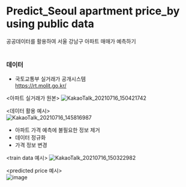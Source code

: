 # Predict_Seoul apartment price_by using public data
공공데이터를 활용하여 서울 강남구 아파트 매매가 예측하기
<br>
<br>

### 데이터
- 국토교통부 실거래가 공개시스템
<br> https://rt.molit.go.kr/

<아파트 실거래가 원본>
![KakaoTalk_20210716_150421742](https://user-images.githubusercontent.com/59918820/125900077-784e49ef-bebc-45d8-93e9-5aa42445a157.png)

<데이터 활용 예시><br>
![KakaoTalk_20210716_145816987](https://user-images.githubusercontent.com/59918820/125899467-fc2cc29d-c2a3-4a1e-859a-24b202cf74f2.png)

- 아파트 가격 예측에 불필요한 정보 제거
- 데이터 정규화
- 가격 정보 변경

<train data 예시>
![KakaoTalk_20210716_150322982](https://user-images.githubusercontent.com/59918820/125900101-660d2b15-dcc6-4d12-9972-03a3a4fb14c8.png)

<predicted price 예시><br>
![image](https://user-images.githubusercontent.com/59918820/125900236-547ae9d5-1c14-4026-b07f-b1d8425d6a0b.png)

